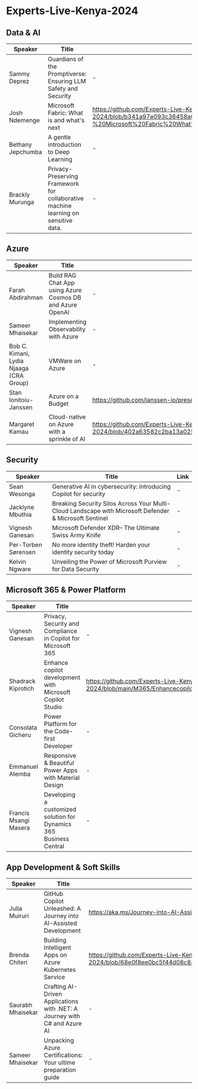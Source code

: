 # Experts-Live-Kenya-2024

## Data & AI
| Speaker | Title | Link |
|---------|-------|------|
| Sammy Deprez | Guardians of the Promptiverse: Ensuring LLM Safety and Security | - |
| Josh Ndemenge | Microsoft Fabric: What is and what's next | https://github.com/Experts-Live-Kenya/Experts-Live-Kenya-2024/blob/b341a97e093c36458a08f758fa0ac112f265de7c/Data%26AI/Experts%20Live%20-%20Microsoft%20Fabric%20What%20is%20and%20What%20next.pdf |
| Bethany Jepchumba | A gentle introduction to Deep Learning | - |
| Brackly Murunga | Privacy-Preserving Framework for collaborative machine learning on sensitive data. | - |
## Azure
| Speaker | Title | Link |
|---------|-------|------|
| Farah Abdirahman | Build RAG Chat App using Azure Cosmos DB and Azure OpenAI | - |
| Sameer Mhaisekar | Implementing Observability with Azure | - |
| Bob C. Kimani, Lydia Njaaga (CRA Group) | VMWare on Azure | - |
| Stan Ionitoiu-Janssen | Azure on a Budget | https://github.com/janssen-io/presentations/tree/main/azure-on-a-budget |
| Margaret Kamau | Cloud-native on Azure with a sprinkle of AI | https://github.com/Experts-Live-Kenya/Experts-Live-Kenya-2024/blob/402a63582c2ba13a025fa626d3a644f4d58562f9/Azure/Cloud%20Native%20with%20AI%20EXPERTSLIVE_MARGARETKAMAU.pdf |

## Security
| Speaker | Title | Link |
|---------|-------|------|
| Sean Wesonga | Generative AI in cybersecurity: introducing Copilot for security | - |
| Jacklyne Mbuthia | Breaking Security Silos Across Your Multi- Cloud Landscape with Microsoft Defender & Microsoft Sentinel | - |
| Vignesh Ganesan | Microsoft Defender XDR– The Ultimate Swiss Army Knife | - |
| Per-Torben Sørensen | No more identity theft! Harden your identity security today | - |
| Kelvin Ngware | Unveiling the Power of Microsoft Purview for Data Security | - |

## Microsoft 365 & Power Platform
| Speaker | Title | Link |
|---------|-------|------|
| Vignesh Ganesan | Privacy, Security and Compliance in Copilot for Microsoft 365 | - |
| Shadrack Kiprotich | Enhance copilot development with Microsoft Copilot Studio | https://github.com/Experts-Live-Kenya/Experts-Live-Kenya-2024/blob/main/M365/Enhancecopilotdevelopment_MicrosoftCopilotStudio.pdf |
| Consolata Gicheru | Power Platform for the Code-first Developer | - |
| Emmanuel Atemba | Responsive & Beautiful Power Apps with Material Design | - |
| Francis Msangi Masera | Developing a customized solution for Dynamics 365 Business Central  | - |

## App Development & Soft Skills
| Speaker | Title | Link |
|---------|-------|------|
| Julia Muiruri | GitHub Copilot Unleashed: A Journey into AI-Assisted Development | https://aka.ms/Journey-into-AI-Assisted-Coding |
| Brenda Chiteri | Building Intelligent Apps on Azure Kubernetes Service | https://github.com/Experts-Live-Kenya/Experts-Live-Kenya-2024/blob/68e0f8ee0bc5f44d08c88e65389a1768f887e5d4/App%26Innovation/Building%20Intelligent%20Apps%20on%20AKS.pdf |
| Saurabh Mhaisekar | Crafting AI-Driven Applications with .NET: A Journey with C# and Azure AI | - |
| Sameer Mhaisekar | Unpacking Azure Certifications: Your ultime preparation guide | - |
